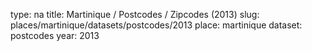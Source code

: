 type: na
title: Martinique / Postcodes / Zipcodes (2013)
slug: places/martinique/datasets/postcodes/2013
place: martinique
dataset: postcodes
year: 2013
